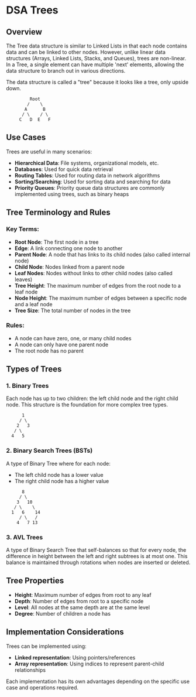 # DSA Trees

## Overview

The Tree data structure is similar to Linked Lists in that each node contains data and can be linked to other nodes. However, unlike linear data structures (Arrays, Linked Lists, Stacks, and Queues), trees are non-linear. In a Tree, a single element can have multiple 'next' elements, allowing the data structure to branch out in various directions.

The data structure is called a "tree" because it looks like a tree, only upside down.

```
         Root
        /    \
       A      B
      / \    / \
     C   D  E   F
```

## Use Cases

Trees are useful in many scenarios:

- **Hierarchical Data**: File systems, organizational models, etc.
- **Databases**: Used for quick data retrieval
- **Routing Tables**: Used for routing data in network algorithms
- **Sorting/Searching**: Used for sorting data and searching for data
- **Priority Queues**: Priority queue data structures are commonly implemented using trees, such as binary heaps

## Tree Terminology and Rules

### Key Terms:

- **Root Node**: The first node in a tree
- **Edge**: A link connecting one node to another
- **Parent Node**: A node that has links to its child nodes (also called internal node)
- **Child Node**: Nodes linked from a parent node
- **Leaf Nodes**: Nodes without links to other child nodes (also called leaves)
- **Tree Height**: The maximum number of edges from the root node to a leaf node
- **Node Height**: The maximum number of edges between a specific node and a leaf node
- **Tree Size**: The total number of nodes in the tree

### Rules:

- A node can have zero, one, or many child nodes
- A node can only have one parent node
- The root node has no parent

## Types of Trees

### 1. Binary Trees
Each node has up to two children: the left child node and the right child node. This structure is the foundation for more complex tree types.

```
      1
     / \
    2   3
   / \
  4   5
```

### 2. Binary Search Trees (BSTs)
A type of Binary Tree where for each node:
- The left child node has a lower value
- The right child node has a higher value

```
      8
     / \
    3   10
   / \    \
  1   6    14
     / \   /
    4   7 13
```

### 3. AVL Trees
A type of Binary Search Tree that self-balances so that for every node, the difference in height between the left and right subtrees is at most one. This balance is maintained through rotations when nodes are inserted or deleted.

## Tree Properties

- **Height**: Maximum number of edges from root to any leaf
- **Depth**: Number of edges from root to a specific node
- **Level**: All nodes at the same depth are at the same level
- **Degree**: Number of children a node has

## Implementation Considerations

Trees can be implemented using:
- **Linked representation**: Using pointers/references
- **Array representation**: Using indices to represent parent-child relationships

Each implementation has its own advantages depending on the specific use case and operations required.